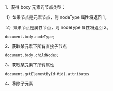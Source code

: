 1、获得 body 元素的节点类型：

​	1）如果节点是元素节点，则 nodeType 属性将返回 1。

​	2）如果节点是属性节点，则 nodeType 属性将返回 2。

```
document.body.nodeType;
```

2、获取某元素下所有直接子节点

```
document.body.childNodes;
```

3、获取某元素下所有属性

```
document.getElementById(#id).attributes
```

4、移除子元素

```

```

